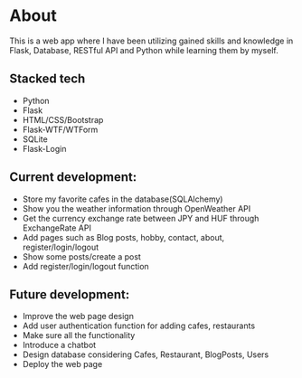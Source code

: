 # About
This is a web app where I have been utilizing gained skills and knowledge in Flask, Database, RESTful API and Python while learning them by myself.

## Stacked tech
- Python
- Flask
- HTML/CSS/Bootstrap
- Flask-WTF/WTForm
- SQLite
- Flask-Login

## Current development:  
- Store my favorite cafes in the database(SQLAlchemy)
- Show you the weather information through OpenWeather API
- Get the currency exchange rate between JPY and HUF through ExchangeRate API
- Add pages such as Blog posts, hobby, contact, about, register/login/logout
- Show some posts/create a post
- Add register/login/logout function

## Future development:
- Improve the web page design
- Add user authentication function for adding cafes, restaurants
- Make sure all the functionality
- Introduce a chatbot
- Design database considering Cafes, Restaurant, BlogPosts, Users
- Deploy the web page
